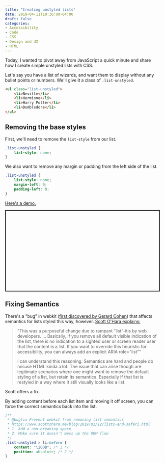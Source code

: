 ```yaml
---
title: "Creating unstyled lists"
date: 2019-04-11T10:30:00-04:00
draft: false
categories:
- Accessibility
- Code
- CSS
- Design and UX
- HTML
---
```


Today, I wanted to pivot away from JavaScript a quick minute and share how I create simple unstyled lists with CSS.

Let's say you have a list of wizards, and want them to display without any bullet points or numbers. We'll give it a class of `.list-unstyled`.

```html
<ul class="list-unstyled">
	<li>Neville</li>
	<li>Hermione</li>
	<li>Harry Potter</li>
	<li>Dumbledore</li>
</ul>
```

## Removing the base styles

First, we'll need to remove the `list-style` from our list.

```css
.list-unstyled {
	list-style: none;
}
```

We also want to remove any margin or padding from the left side of the list.

```css
.list-unstyled {
	list-style: none;
	margin-left: 0;
	padding-left: 0;
}
```

[Here's a demo.](https://codepen.io/cferdinandi/pen/MRwRvw)

<p class="codepen" data-height="265" data-theme-id="0" data-default-tab="css,result" data-user="cferdinandi" data-slug-hash="MRwRvw" style="height: 265px; box-sizing: border-box; display: flex; align-items: center; justify-content: center; border: 2px solid black; margin: 1em 0; padding: 1em;" data-pen-title="Unstyled Lists"></p>

## Fixing Semantics

There's a "bug" in webkit ([first discovered by Gerard Cohen](https://unfetteredthoughts.net/2017/09/26/voiceover-and-list-style-type-none/)) that affects semantics for lists styled this way, however. [Scott O'Hara explains:](https://www.scottohara.me/blog/2019/01/12/lists-and-safari.html)

> "This was a purposeful change due to rampant “list”-itis by web developers. … Basically, if you remove all default visible indication of the list, there is no indication to a sighted user or screen reader user that the content is a list. If you want to override this heuristic for accessibility, you can always add an explicit ARIA role=”list”"
>
> I can understand this reasoning. Semantics are hard and people do misuse HTML kinda a lot. The issue that can arise though are legitimate scenarios where one might want to remove the default styling of a list, but retain its semantics. Especially if that list is restyled in a way where it still visually looks like a list.

Scott offers a fix.

By adding content before each list item and moving it off screen, you can force the correct semantics back into the list.

```css
/**
 * @bugfix Prevent webkit from removing list semantics
 * https://www.scottohara.me/blog/2019/01/12/lists-and-safari.html
 * 1. Add a non-breaking space
 * 2. Make sure it doesn't mess up the DOM flow
 */
.list-unstyled > li:before {
	content: "\200B"; /* 1 */
	position: absolute; /* 2 */
}
```